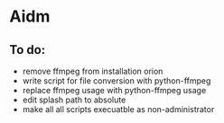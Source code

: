 # Aidm
## To do:
- remove ffmpeg from installation orion
- write script for file conversion with python-ffmpeg
- replace ffmpeg usage with python-ffmpeg usage
- edit splash path to absolute
- make all all scripts execuatble as non-administrator